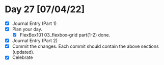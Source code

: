 # Day 27 [07/04/22]

- [x] Journal Entry (Part 1)
- [x] Plan your day.
  - [x] FlexBox101 03_flexbox-grid part(1-2) done.
- [x] Journal Entry (Part 2)
- [x] Commit the changes. Each commit should contain the above sections (updated).
- [x] Celebrate
<!-- [x] to tick -->
